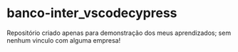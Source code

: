 # banco-inter_vscodecypress
Repositório criado apenas para demonstração dos meus aprendizados; sem nenhum vinculo com alguma empresa!
